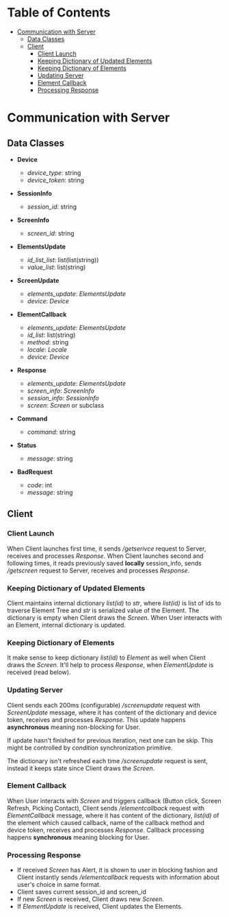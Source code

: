 Table of Contents
=================
   * [Communication with Server](#communication-with-server)
      * [Data Classes](#data-classes)
      * [Client](#client)
         * [Client Launch](#client-launch)
         * [Keeping Dictionary of Updated Elements](#keeping-dictionary-of-updated-elements)
         * [Keeping Dictionary of Elements](#keeping-dictionary-of-elements)
         * [Updating Server](#updating-server)
         * [Element Callback](#element-callback)
         * [Processing Response](#processing-response)

# Communication with Server
## Data Classes
* **Device**
  * *device_type*: string
  * *device_token*: string

* **SessionInfo**
  * *session_id*: string

* **ScreenInfo**
  * *screen_id*: string

* **ElementsUpdate**
  * *id_list_list*: list(list(string))
  * *value_list*: list(string)

* **ScreenUpdate**
  * *elements_update*: *ElementsUpdate*
  * *device*: *Device*

* **ElementCallback**
  * *elements_update*: *ElementsUpdate*
  * *id_list*: list(string)
  * *method*: string
  * *locale*: *Locale*
  * *device*: *Device*

* **Response**
  * *elements_update*: *ElementsUpdate*
  * *screen_info*: *ScreenInfo*
  * *session_info*: *SessionInfo*
  * *screen*: *Screen* or subclass

* **Command**
  * *command*: string

* **Status**
  * *message*: string

* **BadRequest**
  * *code*: int
  * *message*: string

## Client

### Client Launch

When Client launches first time, it sends */getserivce* request to Server, receives and processes *Response*. When Client launches second and following times, it reads previously saved **locally** session_info, sends */getscreen* request to
Server, receives and processes *Response*.

### Keeping Dictionary of Updated Elements

Client maintains internal dictionary *list(id)* to *str*, where *list(id)* is list of ids to traverse Element
Tree and *str* is serialized value of the Element. The dictionary is empty when Client draws the *Screen*. When User
interacts with an Element, internal dictionary is updated.

### Keeping Dictionary of Elements

It make sense to keep dictionary *list(id)* to *Element* as well when Client draws the *Screen*. It'll help to process *Response*, when *ElementUpdate* is received (read below).

### Updating Server

Client sends each 200ms (configurable) */screenupdate* request with *ScreenUpdate* message, where it has content of the
dictionary and device token, receives and processes *Response*. This update happens **asynchronous** meaning
non-blocking for User.

If update hasn't finished for previous iteration, next one can be skip. This might be controlled by *condition*
synchronization primitive.

The dictionary isn't refreshed each time */screenupdate* request is sent, instead it keeps state since Client draws the
*Screen*. 

### Element Callback

When User interacts with *Screen* and triggers callback (Button click, Screen Refresh, Picking Contact), Client sends
*/elementcallback* request with *ElementCallback* message, where it has content of the dictionary, *list(id)* of the
element which caused callback, name of the callback method and device token, receives and processes *Response*. Callback
processing happens **synchronous** meaning blocking for User.

### Processing Response

* If received *Screen* has Alert, it is shown to user in blocking fashion and Client instantly sends */elementcallback*
requests with information about user's choice in same format.
* Client saves current session_id and screen_id
* If new *Screen* is received, Client draws new *Screen*.
* If *ElementUpdate* is received, Client updates the Elements.
    